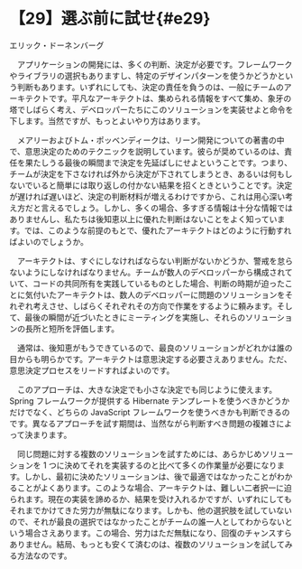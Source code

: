 # 【29】選ぶ前に試せ{#e29}

<div class="author">エリック・ドーネンバーグ</div>

　アプリケーションの開発には、多くの判断、決定が必要です。フレームワークやライブラリの選択もありますし、特定のデザインパターンを使うかどうかという判断もあります。いずれにしても、決定の責任を負うのは、一般にチームのアーキテクトです。平凡なアーキテクトは、集められる情報をすべて集め、象牙の塔でしばらく考え、デベロッパーたちにこのソリューションを実装せよと命令を下します。当然ですが、もっとよいやり方はあります。

　メアリーおよびトム・ポッベンディークは、リーン開発についての著書の中で、意思決定のためのテクニックを説明しています。彼らが奨めているのは、責任を果たしうる最後の瞬間まで決定を先延ばしにせよということです。つまり、チームが決定を下さなければ外から決定が下されてしまうとき、あるいは何もしないでいると簡単には取り返しの付かない結果を招くときということです。決定が遅ければ遅いほど、決定の判断材料が増えるわけですから、これは用心深い考え方だと言えるでしょう。しかし、多くの場合、多すぎる情報は十分な情報ではありませんし、私たちは後知恵以上に優れた判断はないことをよく知っています。では、このような前提のもとで、優れたアーキテクトはどのように行動すればよいのでしょうか。

　アーキテクトは、すぐにしなければならない判断がないかどうか、警戒を怠らないようにしなければなりません。チームが数人のデベロッパーから構成されていて、コードの共同所有を実践しているものとした場合、判断の時期が迫ったことに気付いたアーキテクトは、数人のデベロッパーに問題のソリューションをそれぞれ考えさせ、しばらくそれぞれその方向で作業をするように頼みます。そして、最後の瞬間が近づいたときにミーティングを実施し、それらのソリューションの長所と短所を評価します。

　通常は、後知恵がもうできているので、最良のソリューションがどれかは誰の目からも明らかです。アーキテクトは意思決定する必要さえありません。ただ、意思決定プロセスをリードすればよいのです。

　このアプローチは、大きな決定でも小さな決定でも同じように使えます。Spring フレームワークが提供する Hibernate テンプレートを使うべきかどうかだけでなく、どちらの JavaScript フレームワークを使うべきかも判断できるのです。異なるアプローチを試す期間は、当然ながら判断すべき問題の複雑さによって決まります。

　同じ問題に対する複数のソリューションを試すためには、あらかじめソリューションを 1 つに決めてそれを実装するのと比べて多くの作業量が必要になります。しかし、最初に決めたソリューションは、後で最適ではなかったことがわかることがよくあります。このような場合、アーキテクトは、難しい二者択一に迫られます。現在の実装を諦めるか、結果を受け入れるかですが、いずれにしてもそれまでかけてきた労力が無駄になります。しかも、他の選択肢を試していないので、それが最良の選択ではなかったことがチームの誰一人としてわからないという場合さえあります。この場合、労力はただ無駄になり、回復のチャンスすらありません。結局、もっとも安くて済むのは、複数のソリューションを試してみる方法なのです。
